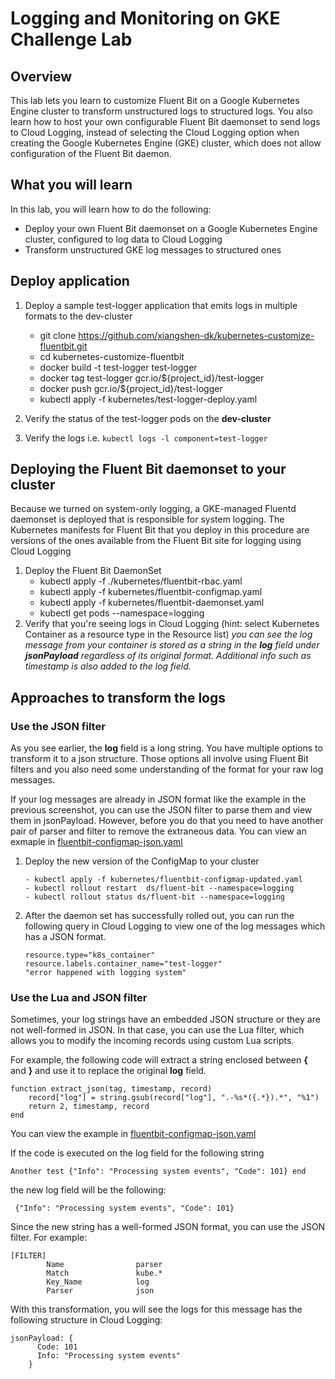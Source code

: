 # Logging and Monitoring on GKE Challenge Lab

## Overview

This lab lets you learn to customize Fluent Bit on a Google Kubernetes Engine cluster to transform unstructured logs to structured logs. You also learn how to host your own configurable Fluent Bit daemonset to send logs to Cloud Logging, instead of selecting the Cloud Logging option when creating the Google Kubernetes Engine (GKE) cluster, which does not allow configuration of the Fluent Bit daemon.

## What you will learn

In this lab, you will learn how to do the following:

- Deploy your own Fluent Bit daemonset on a Google Kubernetes Engine cluster, configured to log data to Cloud Logging
- Transform unstructured GKE log messages to structured ones

## Deploy application

1. Deploy a sample test-logger application that emits logs in multiple formats to the dev-cluster

   - git clone https://github.com/xiangshen-dk/kubernetes-customize-fluentbit.git
   - cd kubernetes-customize-fluentbit
   - docker build -t test-logger test-logger
   - docker tag test-logger gcr.io/${project_id}/test-logger
   - docker push gcr.io/${project_id}/test-logger
   - kubectl apply -f kubernetes/test-logger-deploy.yaml

2. Verify the status of the test-logger pods on the **dev-cluster**
3. Verify the logs i.e. `kubectl logs -l component=test-logger`

## Deploying the Fluent Bit daemonset to your cluster

Because we turned on system-only logging, a GKE-managed Fluentd daemonset is deployed that is responsible for system logging. The Kubernetes manifests for Fluent Bit that you deploy in this procedure are versions of the ones available from the Fluent Bit site for logging using Cloud Logging

1. Deploy the Fluent Bit DaemonSet
   - kubectl apply -f ./kubernetes/fluentbit-rbac.yaml
   - kubectl apply -f kubernetes/fluentbit-configmap.yaml
   - kubectl apply -f kubernetes/fluentbit-daemonset.yaml
   - kubectl get pods --namespace=logging
2. Verify that you're seeing logs in Cloud Logging (hint: select Kubernetes Container as a resource type in the Resource list)
   _you can see the log message from your container is stored as a string in the **log** field under **jsonPayload** regardless of its original format. Additional info such as timestamp is also added to the log field._

## Approaches to transform the logs

### Use the JSON filter

As you see earlier, the **log** field is a long string. You have multiple options to transform it to a json structure. Those options all involve using Fluent Bit filters and you also need some understanding of the format for your raw log messages.

If your log messages are already in JSON format like the example in the previous screenshot, you can use the JSON filter to parse them and view them in jsonPayload. However, before you do that you need to have another pair of parser and filter to remove the extraneous data. You can view an exmaple in [fluentbit-configmap-json.yaml](https://github.com/xiangshen-dk/kubernetes-customize-fluentbit/blob/main/kubernetes/fluentbit-configmap-json.yaml#L98)

1. Deploy the new version of the ConfigMap to your cluster

   ```
   - kubectl apply -f kubernetes/fluentbit-configmap-updated.yaml
   - kubectl rollout restart  ds/fluent-bit --namespace=logging
   - kubectl rollout status ds/fluent-bit --namespace=logging
   ```

2. After the daemon set has successfully rolled out, you can run the following query in Cloud Logging to view one of the log messages which has a JSON format.

   ```
   resource.type="k8s_container"
   resource.labels.container_name="test-logger"
   "error happened with logging system"
   ```

### Use the Lua and JSON filter

Sometimes, your log strings have an embedded JSON structure or they are not well-formed in JSON. In that case, you can use the Lua filter, which allows you to modify the incoming records using custom Lua scripts.

For example, the following code will extract a string enclosed between **{** and **}** and use it to replace the original **log** field.

```
function extract_json(tag, timestamp, record)
    record["log"] = string.gsub(record["log"], ".-%s*({.*}).*", "%1")
    return 2, timestamp, record
end
```

You can view the example in [fluentbit-configmap-json.yaml](https://github.com/xiangshen-dk/kubernetes-customize-fluentbit/blob/main/kubernetes/fluentbit-configmap-updated.yaml#L45)

If the code is executed on the log field for the following string

```
Another test {"Info": "Processing system events", "Code": 101} end
```

the new log field will be the following:

```
 {"Info": "Processing system events", "Code": 101}
```

Since the new string has a well-formed JSON format, you can use the JSON filter. For example:

```
[FILTER]
        Name                parser
        Match               kube.*
        Key_Name            log
        Parser              json
```

With this transformation, you will see the logs for this message has the following structure in Cloud Logging:

```
jsonPayload: {
      Code: 101
      Info: "Processing system events"
    }
```
